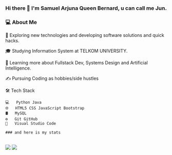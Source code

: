 ### Hi there 👋 I'm Samuel Arjuna Queen Bernard, u can call me Jun.
### 💻  About Me 

🤔   Exploring new technologies and developing software solutions and quick hacks.

🎓   Studying Information System at TELKOM UNIVERSITY.

🌱   Learning more about Fullstack Dev, Systems Design and Artificial Intelligence.

✍️   Pursuing Coding as hobbies/side hustles


🛠  Tech Stack

    💻   Python Java 
    🌐   HTML5 CSS JavaScript Bootstrap 
    🛢   MySQL
    ⚙️   Git GitHub
    🔧   Visual Studio Code
    
    ### and here is my stats
<p 
  <img src="https://github-readme-stats.vercel.app/api?username=arjunaber&show_icons=true&include_all_commits=true&theme=monokai" alt="hossein heydari's GitHub stats" /><br />
  <img src="https://github-readme-streak-stats.herokuapp.com/?user=arjunaber&theme=monokai"/>
  <img src="https://github-readme-stats.vercel.app/api/top-langs/?username=arjunaber&layout=compact&theme=monokai&langs_count=12"/><br />
</p>

